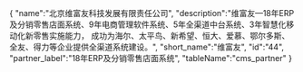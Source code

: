 {
	"name":"北京维富友科技发展有限责任公司",
	"description":"维富友—18年ERP及分销零售店面系统、9年电商管理软件系统、5年全渠道中台系统、3年智慧化移动化新零售实施能力， 成功为海尔、太平鸟、新希望、恒大、爱慕、鄂尔多斯、全友、得力等企业提供全渠道系统建设。",
	"short_name":"维富友",
	"id":"44",
	"partner_label":"18年ERP及分销零售店面系统",
	"tableName":"cms_partner"
}